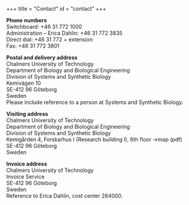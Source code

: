 +++
title = "Contact"
id = "contact"
+++

**Phone numbers**  
Switchboard: +46 31 772 1000  
Administration – Erica Dahlin: +46 31 772 3835  
Direct dial: +46 31 772 + extension  
Fax: +46 31 772 3801  

**Postal and delivery address**  
Chalmers University of Technology  
Department of Biology and Biological Engineering  
Division of Systems and Synthetic Biology  
Kemivägen 10  
SE-412 96 Göteborg  
Sweden  
Please include reference to a person at Systems and Synthetic Biology.  

**Visiting address**  
Chalmers University of Technology  
Department of Biology and Biological Engineering  
Division of Systems and Synthetic Biology  
Kemigården 4, Forskarhus I (Research building I), 6th floor →map (pdf)  
SE-412 96 Göteborg  
Sweden  

**Invoice address**  
Chalmers University of Technology  
Invoice Service  
SE-412 96 Göteborg  
Sweden  
Reference to Erica Dahlin, cost center 284000.  
